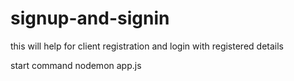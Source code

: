 # signup-and-signin

this will help for client registration and login with registered details

start command 
nodemon app.js

